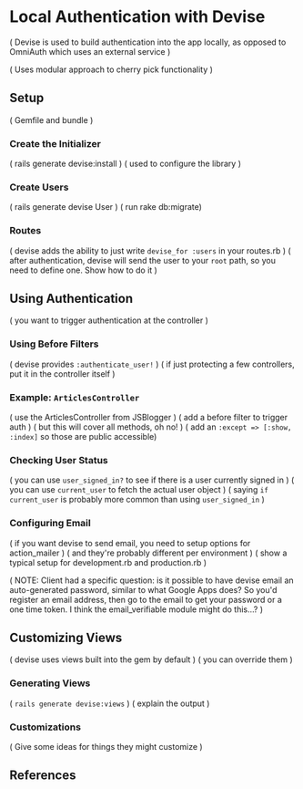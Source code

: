 # Local Authentication with Devise

( Devise is used to build authentication into the app locally, as opposed to OmniAuth which uses an external service )

( Uses modular approach to cherry pick functionality )

## Setup

( Gemfile and bundle )

### Create the Initializer

( rails generate devise:install )
( used to configure the library )

### Create Users

( rails generate devise User )
( run rake db:migrate)

### Routes

( devise adds the ability to just write `devise_for :users` in your routes.rb )
( after authentication, devise will send the user to your `root` path, so you need to define one. Show how to do it )

## Using Authentication

( you want to trigger authentication at the controller )

### Using Before Filters

( devise provides `:authenticate_user!` )
( if just protecting a few controllers, put it in the controller itself )

### Example: `ArticlesController`

( use the ArticlesController from JSBlogger )
( add a before filter to trigger auth )
( but this will cover all methods, oh no! )
( add an `:except => [:show, :index]` so those are public accessible)

### Checking User Status

( you can use `user_signed_in?` to see if there is a user currently signed in )
( you can use `current_user` to fetch the actual user object )
( saying `if current_user` is probably more common than using `user_signed_in` )

### Configuring Email

( if you want devise to send email, you need to setup options for action_mailer )
( and they're probably different per environment )
( show a typical setup for development.rb and production.rb )

( NOTE: Client had a specific question: is it possible to have devise email an auto-generated password, similar to what Google Apps does? So you'd register an email address, then go to the email to get your password or a one time token. I think the email_verifiable module might do this...? )

## Customizing Views

( devise uses views built into the gem by default )
( you can override them )

### Generating Views

( `rails generate devise:views` )
( explain the output )

### Customizations

( Give some ideas for things they might customize )

## References


